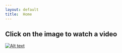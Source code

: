 ```yaml
---
layout: default
title:  Home
---
```


## Click on the image to watch a video ##
[![Alt text](https://gogokhiya.com/tmp/no_sheep.jpg)](https://www.youtube.com/watch?v=0JRb0W9_VHU&feature=youtu.be)
